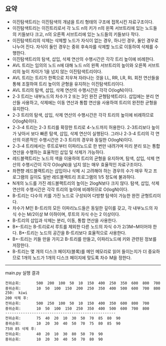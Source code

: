 ## 요약
- 이진탐색트리는 이진탐색의 개념을 트리 형태의 구조에 접목시킨 자료구조이다.
- 이진탐색트리는 이진트리로서 각 노드 n의 키가 n의 왼쪽 서브트리에 있는 노드들의 키들보다 크고, n의 오른쪽 서브트리에 있는 노드들의 키들보다 작다.
- 이진탐색트리의 삭제는 삭제할 노드가 자식이 없는 경우, 하나인 경우, 둘인 경우로 나누어 진다. 자식이 둘인 경우는 중위 후속자를 삭제할 노드로 이동하여 삭제를 수행한다.
- 이진탐색트리의 탐색, 삽입, 삭제 연산의 수행시간은 각각 트리 높이에 비례한다.
- AVL 트리는 임의의 노드 n에 대해 노드 n의 왼쪽 서브트리의 높이와 오른쪽 서브트리의 높이 차이가 1을 넘지 않는 이진탐색트리이다.
- AVL 트리는 트리가 한쪽으로 치우쳐 자라나는 것을 LL, RR, LR, RL 회전 연산들을 통해 조절하여 트리 높이의 균형을 유지하는 이진탐색트리이다.
- AVL 트리의 탐색, 삽입, 삭제 연산의 수행시간은 각각 O(logN)이다.
- 2-3 트리는 내부노드의 차수가 2 또는 3인 완전 균형탐색트리다. 삽입에는 분리 연산들 사용하고, 삭제에는 이동 연산과 통합 연산을 사용하여 트리의 완전한 균형을 유지한다.
- 2-3 트리의 탐색, 삽입, 삭제 연산의 수행시간은 각각 트리의 높이에 비례하므로 O(logN)이다.
- 2-3-4 트리는 2-3 트리를 확장한 트리로 4-노드까지 허용한다. 2-3트리보다 높이가 낮아서 보다 빠른 탐색, 삽입, 삭제 연산이 실행된다. 그러나 2-3-4 트리의 각 연산의 이론적인 수행시간은 2-3 트리의 경우와 동일한 O(logN)이다.
- 2-3-4 트리에서는 루트로부터 이파리노드로 한 번만 내려가며 미리 분리 또는 통합 연산을 수행하는 효율적인 삽입 및 삭제가 가능하다.
- 레드블랙트리는 노드의 색을 이용하여 트리의 균형을 유지하며, 탐색, 삽입, 삭제 연산의 수행시간이 각각 O(logN)을 넘지 않는 매우 효율적인 자료구조이다.
- 좌편향 레드블랙트리는 삽입이나 삭제 시 고려해야 하는 경우의 수가 매우 작고 프로그램의 길이도 일반 레드블랙트리 프로그램의 1/5 정도에 불과하다.
- N개의 노드를 가진 레드블랙트리의 높이는 2logN보다 크지 않다. 탐색, 삽입, 삭제 연산의 수행시간은 각각 트리의 높이에 비례하므로 O(logN)이다.
- B-트리는 다수의 키를 가진 노드로 구성되어 다방향 탐색이 가능한 완전 균형트리이다.
- 차수가 M인 B-트리의 모든 이파리노드들은 동일한 깊이를 갖고, 각 내부노드의 자식 수는 M/2이상 M 이하이며, 루트의 자식 수는 2 이상이다.
- B-트리의 삽입과 삭제는 분리, 이동, 통합 연산을 사용한다.
- B*-트리는 B-트리로서 루트를 제외한 다른 노드의 자식 수가 2/3M~M이어야 한다. B*-트리는 노드의 공간을 B-트리보다 효율적으로 사용한다.
- B+-트리는 키들 만을 가지고 B-트리를 만들고, 이파리노드에 키와 관련된 정보를 저장한다.
- B-트리는 몇 개의 디스크 페이지(블록)를 메인 메모리로 읽어 들이는지가 더 중요하므로 1개의 노드가 1개의 디스크 페이지에 맞도록 차수 M을 정한다.

---
main.py 실행 결과
```
전위순회:       500  200  100  50  10  150  400  250  350  600  800  700  
중위순회:       10  50  100  150  200  250  350  400  500  600  700  800  
250:  kiwi
200 삭제 후: 
전위순회:       500  250  100  50  10  150  400  350  600  800  700  
중위순회:       10  50  100  150  250  350  400  500  600  700  800
--------------------------------------------------
전위순회:       75  40  20  10  30  50  70  85  80  90  
중위순회:       10  20  30  40  50  70  75  80  85  90  
75와 85 삭제 후:
전위순회:       40  20  10  30  80  50  70  90  
중위순회:       10  20  30  40  50  70  80  90
```